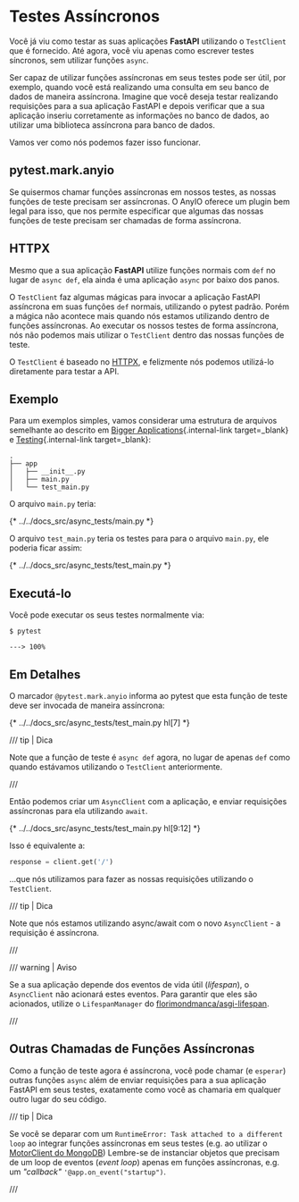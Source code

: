 # Testes Assíncronos

Você já viu como testar as suas aplicações **FastAPI** utilizando o `TestClient` que é fornecido. Até agora, você viu apenas como escrever testes síncronos, sem utilizar funções `async`.

Ser capaz de utilizar funções assíncronas em seus testes pode ser útil, por exemplo, quando você está realizando uma consulta em seu banco de dados de maneira assíncrona. Imagine que você deseja testar realizando requisições para a sua aplicação FastAPI e depois verificar que a sua aplicação inseriu corretamente as informações no banco de dados, ao utilizar uma biblioteca assíncrona para banco de dados.

Vamos ver como nós podemos fazer isso funcionar.

## pytest.mark.anyio

Se quisermos chamar funções assíncronas em nossos testes, as nossas funções de teste precisam ser assíncronas. O AnyIO oferece um plugin bem legal para isso, que nos permite especificar que algumas das nossas funções de teste precisam ser chamadas de forma assíncrona.

## HTTPX

Mesmo que a sua aplicação **FastAPI** utilize funções normais com `def` no lugar de `async def`, ela ainda é uma aplicação `async` por baixo dos panos.

O `TestClient` faz algumas mágicas para invocar a aplicação FastAPI assíncrona em suas funções `def` normais, utilizando o pytest padrão. Porém a mágica não acontece mais quando nós estamos utilizando dentro de funções assíncronas. Ao executar os nossos testes de forma assíncrona, nós não podemos mais utilizar o `TestClient` dentro das nossas funções de teste.

O `TestClient` é baseado no <a href="https://www.python-httpx.org" class="external-link" target="_blank">HTTPX</a>, e felizmente nós podemos utilizá-lo diretamente para testar a API.

## Exemplo

Para um exemplos simples, vamos considerar uma estrutura de arquivos semelhante ao descrito em [Bigger Applications](../tutorial/bigger-applications.md){.internal-link target=_blank} e [Testing](../tutorial/testing.md){.internal-link target=_blank}:

```
.
├── app
│   ├── __init__.py
│   ├── main.py
│   └── test_main.py
```

O arquivo `main.py` teria:

{* ../../docs_src/async_tests/main.py *}

O arquivo `test_main.py` teria os testes para para o arquivo `main.py`, ele poderia ficar assim:

{* ../../docs_src/async_tests/test_main.py *}

## Executá-lo

Você pode executar os seus testes normalmente via:

<div class="termy">

```console
$ pytest

---> 100%
```

</div>

## Em Detalhes

O marcador `@pytest.mark.anyio` informa ao pytest que esta função de teste deve ser invocada de maneira assíncrona:

{* ../../docs_src/async_tests/test_main.py hl[7] *}

/// tip | Dica

Note que a função de teste é `async def` agora, no lugar de apenas `def` como quando estávamos utilizando o `TestClient` anteriormente.

///

Então podemos criar um `AsyncClient` com a aplicação, e enviar requisições assíncronas para ela utilizando `await`.

{* ../../docs_src/async_tests/test_main.py hl[9:12] *}

Isso é equivalente a:

```Python
response = client.get('/')
```

...que nós utilizamos para fazer as nossas requisições utilizando o `TestClient`.

/// tip | Dica

Note que nós estamos utilizando async/await com o novo `AsyncClient` - a requisição é assíncrona.

///

/// warning | Aviso

Se a sua aplicação depende dos eventos de vida útil (*lifespan*), o `AsyncClient` não acionará estes eventos. Para garantir que eles são acionados, utilize o `LifespanManager` do <a href="https://github.com/florimondmanca/asgi-lifespan#usage" class="external-link" target="_blank">florimondmanca/asgi-lifespan</a>.

///

## Outras Chamadas de Funções Assíncronas

Como a função de teste agora é assíncrona, você pode chamar (e `esperar`) outras funções `async` além de enviar requisições para a sua aplicação FastAPI em seus testes, exatamente como você as chamaria em qualquer outro lugar do seu código.

/// tip | Dica

Se você se deparar com um `RuntimeError: Task attached to a different loop` ao integrar funções assíncronas em seus testes (e.g. ao utilizar o <a href="https://stackoverflow.com/questions/41584243/runtimeerror-task-attached-to-a-different-loop" class="external-link" target="_blank">MotorClient do MongoDB</a>) Lembre-se de instanciar objetos que precisam de um loop de eventos (*event loop*) apenas em funções assíncronas, e.g. um *"callback"* `'@app.on_event("startup")`.

///
